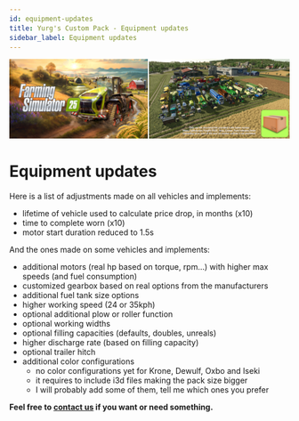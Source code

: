 ```yaml
---
id: equipment-updates
title: Yurg's Custom Pack - Equipment updates 
sidebar_label: Equipment updates
---
```

[![](modHeader.png)](modScreen.png)
# Equipment updates

Here is a list of adjustments made on all vehicles and implements:
- lifetime of vehicle used to calculate price drop, in months (x10)
- time to complete worn (x10)
- motor start duration reduced to 1.5s

And the ones made on some vehicles and implements:
- additional motors (real hp based on torque, rpm...) with higher max speeds (and fuel consumption)
- customized gearbox based on real options from the manufacturers
- additional fuel tank size options
- higher working speed (24 or 35kph)
- optional additional plow or roller function
- optional working widths
- optional filling capacities (defaults, doubles, unreals)
- higher discharge rate (based on filling capacity)
- optional trailer hitch
- additional color configurations
  - no color configurations yet for Krone, Dewulf, Oxbo and Iseki
  - it requires to include i3d files making the pack size bigger
  - I will probably add some of them, tell me which ones you prefer

**Feel free to [contact us](SUPPORT.md) if you want or need something.**
